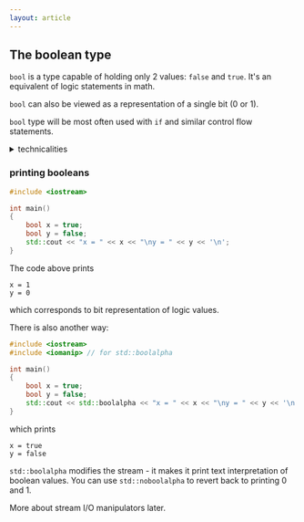 ```yaml
---
layout: article
---
```


## The boolean type

`bool` is a type capable of holding only 2 values: `false` and `true`. It's an equivalent of logic statements in math.

`bool` can also be viewed as a representation of a single bit (0 or 1).

`bool` type will be most often used with `if` and similar control flow statements.

<details>
<summary>technicalities</summary>
<p>

`bool` will often occupy full byte (8 bits) or more memory - this is because in typical Von-Neumann architecture memory is addressed by bytes, not bits.

Still, for many instructions compiler can optimize them to single bits if processor registers are available.

Note that less memory usage does not necessarily mean better performance. In many situations, memory use is larger than necessary to store intermediate computation results to prevent repetitive calculations (very typical space for time tradeoff).
</p>
</details>

### printing booleans

```c++
#include <iostream>

int main()
{
    bool x = true;
    bool y = false;
    std::cout << "x = " << x << "\ny = " << y << '\n';
}
```

The code above prints

```
x = 1
y = 0
```

which corresponds to bit representation of logic values.

There is also another way:

```c++
#include <iostream>
#include <iomanip> // for std::boolalpha

int main()
{
    bool x = true;
    bool y = false;
    std::cout << std::boolalpha << "x = " << x << "\ny = " << y << '\n' ;
}
```

which prints

```
x = true
y = false
```

`std::boolalpha` modifies the stream - it makes it print text interpretation of boolean values. You can use `std::noboolalpha` to revert back to printing 0 and 1.

More about stream I/O manipulators later.
